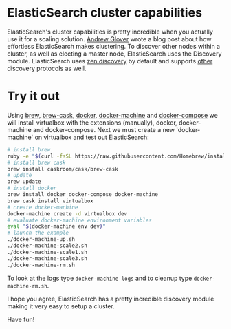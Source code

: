 # ElasticSearch cluster capabilities
ElasticSearch's cluster capabilities is pretty incredible when you actually use it for a scaling solution. [Andrew Glover](http://thediscoblog.com/blog/2013/09/03/effortless-elasticsearch-clustering/) wrote a blog post about how effortless ElasticSearch makes clustering. To discover other nodes within a cluster, as well as electing a master node, ElasticSearch uses the Discovery module. ElasticSearch uses [zen discovery](https://www.elastic.co/guide/en/elasticsearch/reference/1.6/modules-discovery-zen.html) by default and supports [other](https://www.elastic.co/guide/en/elasticsearch/reference/1.6/modules-discovery.html) discovery protocols as well. 

# Try it out
Using [brew](http://brew.sh/), [brew-cask](http://caskroom.io/), [docker](https://www.docker.com/), [docker-machine](https://github.com/docker/machine) and [docker-compose](https://github.com/docker/compose) we will install virtualbox with the extensions (manually), docker, docker-machine and docker-compose. Next we must create a new 'docker-machine' on virtualbox and test out ElasticSearch:

```bash
# install brew
ruby -e "$(curl -fsSL https://raw.githubusercontent.com/Homebrew/install/master/install)"
# install brew cask
brew install caskroom/cask/brew-cask
# update
brew update
# install docker
brew install docker docker-compose docker-machine
brew cask install virtualbox
# create docker-machine
docker-machine create -d virtualbox dev
# evaluate docker-machine environment variables
eval "$(docker-machine env dev)"
# launch the example
./docker-machine-up.sh
./docker-machine-scale2.sh
./docker-machine-scale1.sh
./docker-machine-scale3.sh
./docker-machine-rm.sh
```

To look at the logs type `docker-machine logs` and to cleanup type `docker-machine-rm.sh`.

I hope you agree, ElasticSearch has a pretty incredible discovery module making it very easy to setup a cluster.

Have fun!
